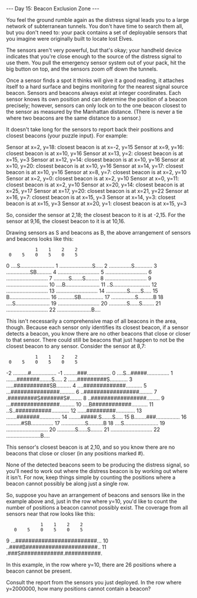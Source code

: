 --- Day 15: Beacon Exclusion Zone ---

You feel the ground rumble again as the distress signal leads you to a large network of subterranean tunnels. You don't have time to search them all, but you don't need to: your pack contains a set of deployable sensors that you imagine were originally built to locate lost Elves.

The sensors aren't very powerful, but that's okay; your handheld device indicates that you're close enough to the source of the distress signal to use them. You pull the emergency sensor system out of your pack, hit the big button on top, and the sensors zoom off down the tunnels.

Once a sensor finds a spot it thinks will give it a good reading, it attaches itself to a hard surface and begins monitoring for the nearest signal source beacon. Sensors and beacons always exist at integer coordinates. Each sensor knows its own position and can determine the position of a beacon precisely; however, sensors can only lock on to the one beacon closest to the sensor as measured by the Manhattan distance. (There is never a tie where two beacons are the same distance to a sensor.)

It doesn't take long for the sensors to report back their positions and closest beacons (your puzzle input). For example:

Sensor at x=2, y=18: closest beacon is at x=-2, y=15
Sensor at x=9, y=16: closest beacon is at x=10, y=16
Sensor at x=13, y=2: closest beacon is at x=15, y=3
Sensor at x=12, y=14: closest beacon is at x=10, y=16
Sensor at x=10, y=20: closest beacon is at x=10, y=16
Sensor at x=14, y=17: closest beacon is at x=10, y=16
Sensor at x=8, y=7: closest beacon is at x=2, y=10
Sensor at x=2, y=0: closest beacon is at x=2, y=10
Sensor at x=0, y=11: closest beacon is at x=2, y=10
Sensor at x=20, y=14: closest beacon is at x=25, y=17
Sensor at x=17, y=20: closest beacon is at x=21, y=22
Sensor at x=16, y=7: closest beacon is at x=15, y=3
Sensor at x=14, y=3: closest beacon is at x=15, y=3
Sensor at x=20, y=1: closest beacon is at x=15, y=3

So, consider the sensor at 2,18; the closest beacon to it is at -2,15. For the sensor at 9,16, the closest beacon to it is at 10,16.

Drawing sensors as S and beacons as B, the above arrangement of sensors and beacons looks like this:

               1    1    2    2
     0    5    0    5    0    5
 0 ....S.......................
 1 ......................S.....
 2 ...............S............
 3 ................SB..........
 4 ............................
 5 ............................
 6 ............................
 7 ..........S.......S.........
 8 ............................
 9 ............................
10 ....B.......................
11 ..S.........................
12 ............................
13 ............................
14 ..............S.......S.....
15 B...........................
16 ...........SB...............
17 ................S..........B
18 ....S.......................
19 ............................
20 ............S......S........
21 ............................
22 .......................B....

This isn't necessarily a comprehensive map of all beacons in the area, though. Because each sensor only identifies its closest beacon, if a sensor detects a beacon, you know there are no other beacons that close or closer to that sensor. There could still be beacons that just happen to not be the closest beacon to any sensor. Consider the sensor at 8,7:

               1    1    2    2
     0    5    0    5    0    5
-2 ..........#.................
-1 .........###................
 0 ....S...#####...............
 1 .......#######........S.....
 2 ......#########S............
 3 .....###########SB..........
 4 ....#############...........
 5 ...###############..........
 6 ..#################.........
 7 .#########S#######S#........
 8 ..#################.........
 9 ...###############..........
10 ....B############...........
11 ..S..###########............
12 ......#########.............
13 .......#######..............
14 ........#####.S.......S.....
15 B........###................
16 ..........#SB...............
17 ................S..........B
18 ....S.......................
19 ............................
20 ............S......S........
21 ............................
22 .......................B....

This sensor's closest beacon is at 2,10, and so you know there are no beacons that close or closer (in any positions marked #).

None of the detected beacons seem to be producing the distress signal, so you'll need to work out where the distress beacon is by working out where it isn't. For now, keep things simple by counting the positions where a beacon cannot possibly be along just a single row.

So, suppose you have an arrangement of beacons and sensors like in the example above and, just in the row where y=10, you'd like to count the number of positions a beacon cannot possibly exist. The coverage from all sensors near that row looks like this:

                 1    1    2    2
       0    5    0    5    0    5
 9 ...#########################...
10 ..####B######################..
11 .###S#############.###########.

In this example, in the row where y=10, there are 26 positions where a beacon cannot be present.

Consult the report from the sensors you just deployed. In the row where y=2000000, how many positions cannot contain a beacon?